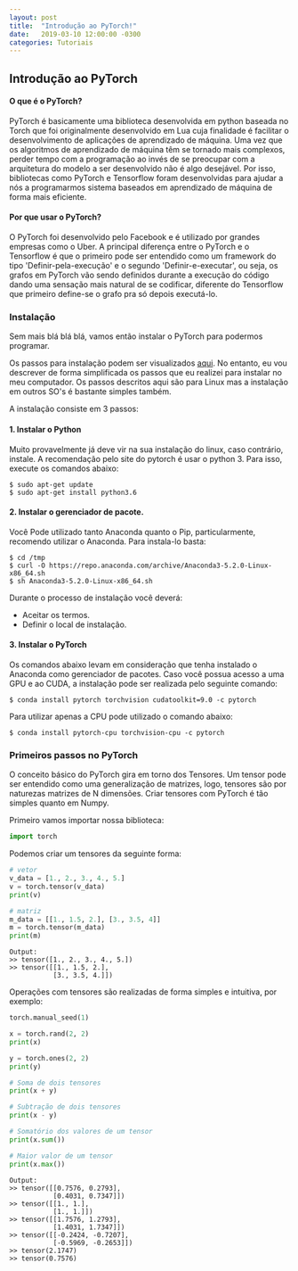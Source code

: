 ```yaml
---
layout: post
title:  "Introdução ao PyTorch!"
date:   2019-03-10 12:00:00 -0300
categories: Tutoriais
---
```


## Introdução ao PyTorch

#### O que é o PyTorch?

PyTorch é basicamente uma biblioteca desenvolvida em python baseada no Torch que foi originalmente desenvolvido em Lua cuja finalidade é facilitar o desenvolvimento de aplicações de aprendizado de máquina. Uma vez que os algoritmos de aprendizado de máquina têm se tornado mais complexos, perder tempo com a programação ao invés de se preocupar com a arquitetura do modelo a ser desenvolvido não é algo desejável. Por isso, bibliotecas como PyTorch e Tensorflow foram desenvolvidas para ajudar a nós a programarmos sistema baseados em aprendizado de máquina de forma mais eficiente.

#### Por que usar o PyTorch?

O PyTorch foi desenvolvido pelo Facebook e é utilizado por grandes empresas como o Uber. A principal diferença entre o PyTorch e o Tensorflow é que o primeiro pode ser entendido como um framework do tipo 'Definir-pela-execução' e o segundo 'Definir-e-executar', ou seja, os grafos em PyTorch vão sendo definidos durante a execução do código dando uma sensação mais natural de se codificar, diferente do Tensorflow que primeiro define-se o grafo pra só depois executá-lo.

### Instalação

Sem mais blá blá blá, vamos então instalar o PyTorch para podermos programar.

Os passos para instalação podem ser visualizados [aqui](https://pytorch.org/get-started). No entanto, eu vou descrever de forma simplificada os passos que eu realizei para instalar no meu computador. Os passos descritos aqui são para Linux mas a instalação em outros SO's é bastante simples também.

A instalação consiste em 3 passos:

#### 1. Instalar o Python

Muito provavelmente já deve vir na sua instalação do linux, caso contrário, instale. A recomendação pelo site do pytorch é usar o python 3. Para isso, execute os comandos abaixo:

```
$ sudo apt-get update
$ sudo apt-get install python3.6
```

#### 2. Instalar o gerenciador de pacote.

Você Pode utilizado tanto Anaconda quanto o Pip, particularmente, recomendo utilizar o Anaconda. Para instala-lo basta:

```
$ cd /tmp
$ curl -O https://repo.anaconda.com/archive/Anaconda3-5.2.0-Linux-x86_64.sh
$ sh Anaconda3-5.2.0-Linux-x86_64.sh
```

Durante o processo de instalação você deverá:
- Aceitar os termos.
- Definir o local de instalação.

#### 3. Instalar o PyTorch

Os comandos abaixo levam em consideração que tenha instalado o Anaconda como gerenciador de pacotes. Caso você possua acesso a uma GPU e ao CUDA, a instalação pode ser realizada pelo seguinte comando:

```
$ conda install pytorch torchvision cudatoolkit=9.0 -c pytorch
```

Para utilizar apenas a CPU pode utilizado o comando abaixo:

```
$ conda install pytorch-cpu torchvision-cpu -c pytorch
```

### Primeiros passos no PyTorch

O conceito básico do PyTorch gira em torno dos Tensores. Um tensor pode ser entendido como uma generalização de matrizes, logo, tensores são por naturezas matrizes de N dimensões. Criar tensores com PyTorch é tão simples quanto em Numpy.

Primeiro vamos importar nossa biblioteca:

```python
import torch
```

Podemos criar um tensores da seguinte forma:

```python
# vetor
v_data = [1., 2., 3., 4., 5.]
v = torch.tensor(v_data)
print(v)

# matriz
m_data = [[1., 1.5, 2.], [3., 3.5, 4]]
m = torch.tensor(m_data)
print(m)
```
```
Output:
>> tensor([1., 2., 3., 4., 5.])
>> tensor([[1., 1.5, 2.],
           [3., 3.5, 4.]])
```

Operações com tensores são realizadas de forma simples e intuitiva, por exemplo:

```python
torch.manual_seed(1)

x = torch.rand(2, 2)
print(x)

y = torch.ones(2, 2)
print(y)

# Soma de dois tensores
print(x + y)

# Subtração de dois tensores
print(x - y)

# Somatório dos valores de um tensor
print(x.sum())

# Maior valor de um tensor
print(x.max())
```
```
Output:
>> tensor([[0.7576, 0.2793],
           [0.4031, 0.7347]])
>> tensor([[1., 1.],
           [1., 1.]])
>> tensor([[1.7576, 1.2793],
           [1.4031, 1.7347]])
>> tensor([[-0.2424, -0.7207],
           [-0.5969, -0.2653]])
>> tensor(2.1747)
>> tensor(0.7576)
```